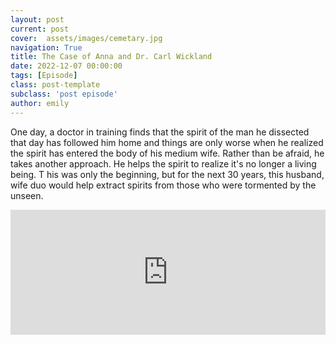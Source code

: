 ```yaml
---
layout: post
current: post
cover:  assets/images/cemetary.jpg
navigation: True
title: The Case of Anna and Dr. Carl Wickland
date: 2022-12-07 00:00:00
tags: [Episode]
class: post-template
subclass: 'post episode'
author: emily
---
```


One day, a doctor in training finds that the spirit of the man he dissected that day has followed him home and things are only worse when he realized the spirit has entered the body of his medium wife. Rather than be afraid, he takes another approach. He helps the spirit to realize it's no longer a living being. T his was only the beginning, but for the next 30 years, this husband, wife duo would help extract spirits from those who were tormented by the unseen.

<iframe src="https://www.buzzsprout.com/2049734/11827495-the-case-of-anna-and-dr-carl-wickland?client_source=small_player&iframe=true" loading="lazy" width="100%" height="200" frameborder="0" scrolling="no" title='Hosting Evil, The Case of Anna and Dr. Carl Wickland'></iframe>